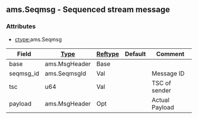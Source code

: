 ## ams.Seqmsg - Sequenced stream message


### Attributes
<a href="#attributes"></a>
<!-- dev.mdmark  mdmark:MDSECTION  state:BEG_AUTO  param:Attributes -->
* [ctype:](/txt/ssimdb/dmmeta/ctype.md)ams.Seqmsg

|Field|[Type](/txt/ssimdb/dmmeta/ctype.md)|[Reftype](/txt/ssimdb/dmmeta/reftype.md)|Default|Comment|
|---|---|---|---|---|
|base|ams.MsgHeader|Base|||
|seqmsg_id|ams.SeqmsgId|Val||Message ID|
|tsc|u64|Val||TSC of sender|
|payload|ams.MsgHeader|Opt||Actual Payload|

<!-- dev.mdmark  mdmark:MDSECTION  state:END_AUTO  param:Attributes -->

